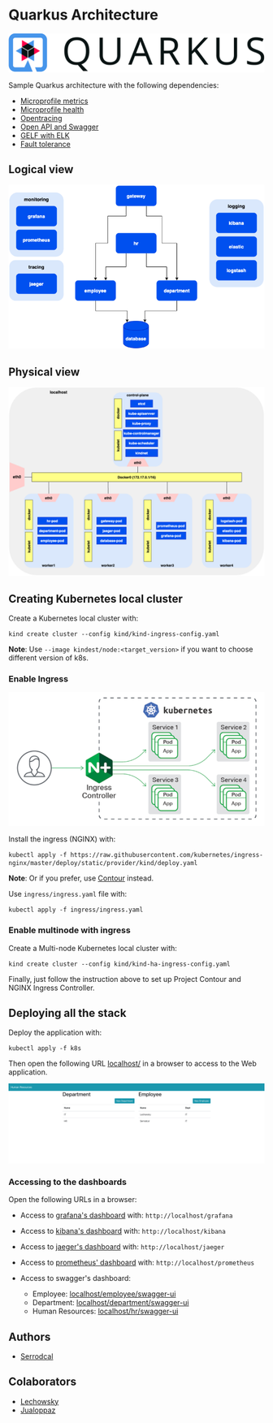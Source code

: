 # Quarkus Architecture

![](/img/quarkus.png)

Sample Quarkus architecture with the following dependencies:

* [Microprofile metrics](https://quarkus.io/guides/microprofile-metrics)
* [Microprofile health](https://quarkus.io/guides/microprofile-health)
* [Opentracing](https://quarkus.io/guides/opentracing)
* [Open API and Swagger](https://quarkus.io/guides/openapi-swaggerui)
* [GELF with ELK](https://quarkus.io/guides/centralized-log-management)
* [Fault tolerance](https://quarkus.io/guides/microprofile-fault-tolerance)

## Logical view

![](/img/logical.png)

## Physical view

![](/img/physical.png)

## Creating Kubernetes local cluster

Create a Kubernetes local cluster with:
```
kind create cluster --config kind/kind-ingress-config.yaml
```

**Note**: Use `--image kindest/node:<target_version>` if you want to choose different version of k8s.

### Enable Ingress

![](/img/ingress.png)

Install the ingress (NGINX) with:
```
kubectl apply -f https://raw.githubusercontent.com/kubernetes/ingress-nginx/master/deploy/static/provider/kind/deploy.yaml
```

**Note**: Or if you prefer, use [Contour](https://kind.sigs.k8s.io/docs/user/ingress/#contour) instead.

Use `ingress/ingress.yaml` file with:
```
kubectl apply -f ingress/ingress.yaml
```

### Enable multinode with ingress

Create a Multi-node Kubernetes local cluster with:
```
kind create cluster --config kind/kind-ha-ingress-config.yaml
```

Finally, just follow the instruction above to set up Project Contour and NGINX Ingress Controller.

## Deploying all the stack

Deploy the application with:
```
kubectl apply -f k8s
```

Then open the following URL [localhost/](http://localhost/) in a browser
to access to the Web application.

![](/img/front.png)

### Accessing to the dashboards

Open the following URLs in a browser:

* Access to [grafana's dashboard](http://localhost/grafana) with: `http://localhost/grafana`

* Access to [kibana's dashboard](http://localhost/kibana) with: `http://localhost/kibana`

* Access to [jaeger's dashboard](http://localhost/jaeger) with: `http://localhost/jaeger`

* Access to [prometheus' dashboard](http://localhost/prometheus) with: `http://localhost/prometheus`

* Access to swagger's dashboard:
  * Employee: [localhost/employee/swagger-ui](http://localhost/employee/swagger-ui)
  * Department: [localhost/department/swagger-ui](http://localhost/department/swagger-ui)
  * Human Resources: [localhost/hr/swagger-ui](http://localhost/hr/swagger-ui)

## Authors

* [Serrodcal](https://github.com/serrodcal)

## Colaborators

* [Lechowsky](https://github.com/lechowsky)
* [Jualoppaz](https://github.com/jualoppaz)
